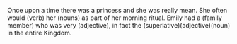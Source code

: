 Once upon a time there was a princess and she was really mean. She often would (verb) her (nouns) as part of her morning ritual. 
Emily had a (family member) who was very (adjective), in fact the (superlative)(adjective)(noun) in the entire Kingdom.